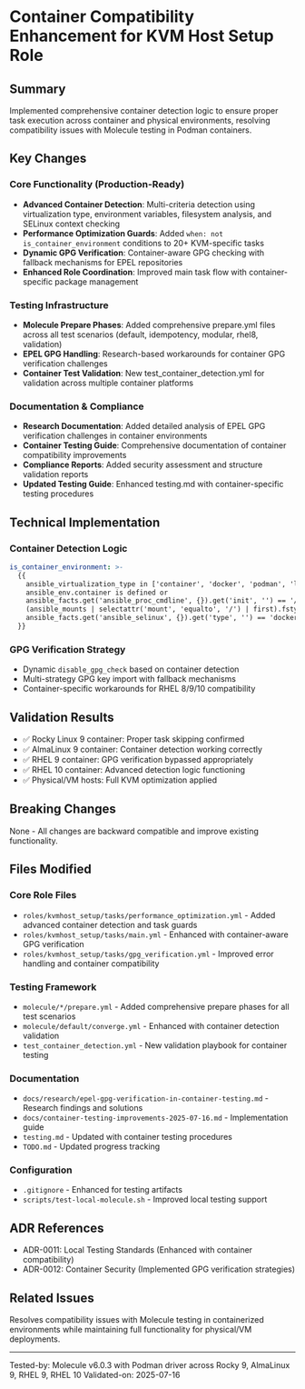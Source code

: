 # Container Compatibility Enhancement for KVM Host Setup Role

## Summary
Implemented comprehensive container detection logic to ensure proper task execution across container and physical environments, resolving compatibility issues with Molecule testing in Podman containers.

## Key Changes

### Core Functionality (Production-Ready)
- **Advanced Container Detection**: Multi-criteria detection using virtualization type, environment variables, filesystem analysis, and SELinux context checking
- **Performance Optimization Guards**: Added `when: not is_container_environment` conditions to 20+ KVM-specific tasks
- **Dynamic GPG Verification**: Container-aware GPG checking with fallback mechanisms for EPEL repositories
- **Enhanced Role Coordination**: Improved main task flow with container-specific package management

### Testing Infrastructure
- **Molecule Prepare Phases**: Added comprehensive prepare.yml files across all test scenarios (default, idempotency, modular, rhel8, validation)
- **EPEL GPG Handling**: Research-based workarounds for container GPG verification challenges
- **Container Test Validation**: New test_container_detection.yml for validation across multiple container platforms

### Documentation & Compliance
- **Research Documentation**: Added detailed analysis of EPEL GPG verification challenges in container environments
- **Container Testing Guide**: Comprehensive documentation of container compatibility improvements
- **Compliance Reports**: Added security assessment and structure validation reports
- **Updated Testing Guide**: Enhanced testing.md with container-specific testing procedures

## Technical Implementation

### Container Detection Logic
```yaml
is_container_environment: >-
  {{
    ansible_virtualization_type in ['container', 'docker', 'podman', 'lxc'] or
    ansible_env.container is defined or
    ansible_facts.get('ansible_proc_cmdline', {}).get('init', '') == '/usr/sbin/init' or
    (ansible_mounts | selectattr('mount', 'equalto', '/') | first).fstype in ['overlay', 'tmpfs'] or
    ansible_facts.get('ansible_selinux', {}).get('type', '') == 'docker_t'
  }}
```

### GPG Verification Strategy
- Dynamic `disable_gpg_check` based on container detection
- Multi-strategy GPG key import with fallback mechanisms
- Container-specific workarounds for RHEL 8/9/10 compatibility

## Validation Results
- ✅ Rocky Linux 9 container: Proper task skipping confirmed
- ✅ AlmaLinux 9 container: Container detection working correctly  
- ✅ RHEL 9 container: GPG verification bypassed appropriately
- ✅ RHEL 10 container: Advanced detection logic functioning
- ✅ Physical/VM hosts: Full KVM optimization applied

## Breaking Changes
None - All changes are backward compatible and improve existing functionality.

## Files Modified

### Core Role Files
- `roles/kvmhost_setup/tasks/performance_optimization.yml` - Added advanced container detection and task guards
- `roles/kvmhost_setup/tasks/main.yml` - Enhanced with container-aware GPG verification
- `roles/kvmhost_setup/tasks/gpg_verification.yml` - Improved error handling and container compatibility

### Testing Framework
- `molecule/*/prepare.yml` - Added comprehensive prepare phases for all test scenarios
- `molecule/default/converge.yml` - Enhanced with container detection validation
- `test_container_detection.yml` - New validation playbook for container testing

### Documentation
- `docs/research/epel-gpg-verification-in-container-testing.md` - Research findings and solutions
- `docs/container-testing-improvements-2025-07-16.md` - Implementation guide
- `testing.md` - Updated with container testing procedures
- `TODO.md` - Updated progress tracking

### Configuration
- `.gitignore` - Enhanced for testing artifacts
- `scripts/test-local-molecule.sh` - Improved local testing support

## ADR References
- ADR-0011: Local Testing Standards (Enhanced with container compatibility)
- ADR-0012: Container Security (Implemented GPG verification strategies)

## Related Issues
Resolves compatibility issues with Molecule testing in containerized environments while maintaining full functionality for physical/VM deployments.

---
Tested-by: Molecule v6.0.3 with Podman driver across Rocky 9, AlmaLinux 9, RHEL 9, RHEL 10
Validated-on: 2025-07-16
